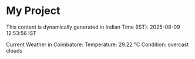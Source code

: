 # My Project

This content is dynamically generated in Indian Time (IST): 2025-08-09 12:53:56 IST


Current Weather in Coimbatore:
Temperature: 29.22 °C
Condition: overcast clouds

